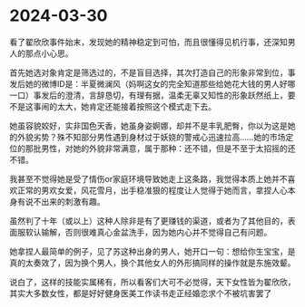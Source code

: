 # 2024-03-30

看了翟欣欣事件始末，发现她的精神稳定到可怕，而且很懂得见机行事，还深知男人的那点小心思。

首先她选对象肯定是筛选过的，不是盲目选择，其次打造自己的形象非常到位，事发后她的微博ID是：半夏微澜风（妈啊这女的完全知道那些给她花大钱的男人好哪一口）事发后的澄清，言辞恳切，有理有据，温柔无辜又知性的形象跃然纸上，要不是这事闹的太大，她肯定还能接着按照这个模式走下去。

她虽容貌姣好，实非国色天香，她虽身姿婀娜，却并不是丰乳肥臀，你以为这是她的外貌劣势？殊不知部分男性遇到身材过于妖娆的警戒心迅速拉高……她的市场定位的那批男性，对她的外貌非常满意，属于那种：还不错，但是不至于太招摇的还不错。

我甚至不觉得她是受了情伤or家庭环境导致她走上这条路，我觉得本质上她并不喜欢正常的男欢女爱，风花雪月，出手稳准狠的程度让人觉得于她而言，拿捏人心本身有说不出来的刺激有趣。

虽然判了十年（或以上）这种人除非是有了更赚钱的渠道，或者为了其他目的，表面服软认输解，否则很难真心金盆洗手，因为她内心并不觉得自己有问题。

她拿捏人最简单的例子，见了苏这种出身的男人，她开口一句：想给你生宝宝，是真的太奏效了，因为换个男人，换个其他女人的外形搞同样的操作就是东施效颦。

说白了，这样的技能实属稀有，所以看客们大可不必觉得，天下女性皆为翟欣欣，其实大多数女性，都是好好健身医美工作读书走正经婚恋求个不被坑害罢了
